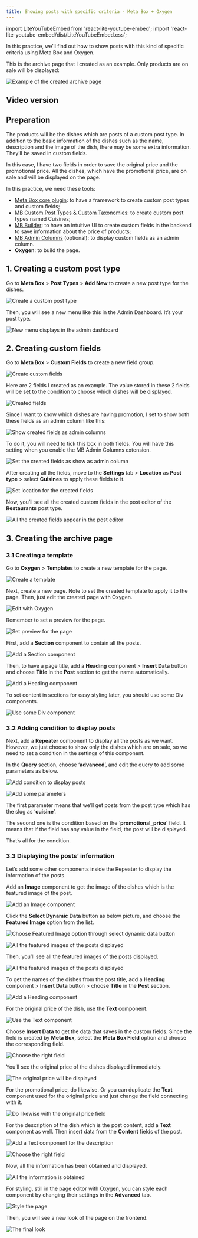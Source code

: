 ```yaml
---
title: Showing posts with specific criteria - Meta Box + Oxygen
---
```

import LiteYouTubeEmbed from 'react-lite-youtube-embed';
import 'react-lite-youtube-embed/dist/LiteYouTubeEmbed.css';

In this practice, we’ll find out how to show posts with this kind of specific criteria using Meta Box and Oxygen.

This is the archive page that I created as an example. Only products are on sale will be displayed:

![Example of the created archive page](https://i.imgur.com/MHBfXXi.png)

## Video version

<LiteYouTubeEmbed id='MeshaXL1hrg' />

## Preparation

The products will be the dishes which are posts of a custom post type. In addition to the basic information of the dishes such as the name, description and the image of the dish, there may be some extra information. They’ll be saved in custom fields.

In this case, I have two fields in order to save the original price and the promotional price. All the dishes, which have the promotional price, are on sale and will be displayed on the page.

In this practice, we need these tools:

* [Meta Box core plugin](https://wordpress.org/plugins/meta-box/): to have a framework to create custom post types and custom fields;
* [MB Custom Post Types & Custom Taxonomies](https://metabox.io/plugins/custom-post-type/): to create custom post types named Cuisines;
* [MB Builder](https://metabox.io/plugins/meta-box-builder/): to have an intuitive UI to create custom fields in the backend to save information about the price of products;
* [MB Admin Columns](https://metabox.io/plugins/mb-admin-columns/) (optional): to display custom fields as an admin column.
* **Oxygen**: to build the page.

## 1. Creating a custom post type

Go to **Meta Box** > **Post Types** > **Add New** to create a new post type for the dishes.

![Create a custom post type](https://i.imgur.com/CKjbLOa.png)

Then, you will see a new menu like this in the Admin Dashboard. It’s your post type.

![New menu displays in the admin dashboard](https://i.imgur.com/R2aQTR2.png)

## 2. Creating custom fields

Go to **Meta Box** > **Custom Fields** to create a new field group.

![Create custom fields](https://i.imgur.com/kNWolvM.png)

Here are 2 fields I created as an example. The value stored in these 2 fields will be set to the condition to choose which dishes will be displayed.

![Created fields](https://i.imgur.com/4tVvhFa.png)

Since I want to know which dishes are having promotion, I set to show both these fields as an admin column like this:

![Show created fields as admin columns](https://i.imgur.com/jqpINJ5.png)

To do it, you will need to tick this box in both fields. You will have this setting when you enable the MB Admin Columns extension.

![Set the created fields as show as admin column](https://i.imgur.com/LBf4rOE.png)

After creating all the fields, move to the **Settings** tab > **Location** as **Post type** > select **Cuisines** to apply these fields to it.

![Set location for the created fields](https://i.imgur.com/i7P3f45.png)

Now, you’ll see all the created custom fields in the post editor of the **Restaurants** post type.

![All the created fields appear in the post editor](https://i.imgur.com/ciVVdkh.png)

## 3. Creating the archive page

### 3.1 Creating a template

Go to **Oxygen** > **Templates** to create a new template for the page.

![Create a template](https://i.imgur.com/OheUDtP.png)

Next, create a new page. Note to set the created template to apply it to the page. Then, just edit the created page with Oxygen.

![Edit with Oxygen](https://i.imgur.com/DvEbLMh.png)

Remember to set a preview for the page.

![Set preview for the page](https://i.imgur.com/KjOWO0g.png)

First, add a **Section** component to contain all the posts.

![Add a Section component](https://i.imgur.com/AiqHWlY.png)

Then, to have a page title, add a **Heading** component > **Insert Data** button and choose **Title** in the **Post** section to get the name automatically.

![Add a Heading component](https://i.imgur.com/wJxruOF.gif)

To set content in sections for easy styling later, you should use some Div components.

![Use some Div component](https://i.imgur.com/FjHdFAJ.png)

### 3.2 Adding condition to display posts

Next, add a **Repeater** component to display all the posts as we want. However, we just choose to show only the dishes which are on sale, so we need to set a condition in the settings of this component.

In the **Query** section, choose ‘**advanced**’, and edit the query to add some parameters as below.

![Add condition to display posts](https://i.imgur.com/9cUzpVF.gif)

![Add some parameters](https://i.imgur.com/p6w5399.png)

The first parameter means that we’ll get posts from the post type which has the slug as ‘**cuisine**’.

The second one is the condition based on the ‘**promotional_price**’ field. It means that if the field has any value in the field, the post will be displayed.

That’s all for the condition.

### 3.3 Displaying the posts’ information

Let’s add some other components inside the Repeater to display the information of the posts.

Add an **Image** component to get the image of the dishes which is the featured image of the post.

![Add an Image component](https://i.imgur.com/pbtK1vG.png)

Click the **Select Dynamic Data** button as below picture, and choose the **Featured Image** option from the list.

![Choose Featured Image option through select dynamic data button](https://i.imgur.com/egje5AP.png)

![All the featured images of the posts displayed](https://i.imgur.com/XhJhlwt.png)

Then, you’ll see all the featured images of the posts displayed.

![All the featured images of the posts displayed](https://i.imgur.com/indFyKZ.png)

To get the names of the dishes from the post title, add a **Heading** component > **Insert Data** button > choose **Title** in the **Post** section.

![Add a Heading component](https://i.imgur.com/j2SBt4I.gif)

For the original price of the dish, use the **Text** component.

![Use the Text component](https://i.imgur.com/Pd0x993.png)

Choose **Insert Data** to get the data that saves in the custom fields. Since the field is created by **Meta Box**, select the **Meta Box Field** option and choose the corresponding field.

![Choose the right field](https://i.imgur.com/Ql3Y4xM.gif)

You’ll see the original price of the dishes displayed immediately.

![The original price will be displayed](https://i.imgur.com/vvRDpbY.png)

For the promotional price, do likewise. Or you can duplicate the **Text** component used for the original price and just change the field connecting with it.

![Do likewise with the original price field](https://i.imgur.com/Q0KL7B9.png)

For the description of the dish which is the post content, add a **Text** component as well. Then insert data from the **Content** fields of the post.

![Add a Text component for the description](https://i.imgur.com/wpW43Vx.png)

![Choose the right field](https://i.imgur.com/DNTVUUj.png)

Now, all the information has been obtained and displayed.

![All the information is obtained](https://i.imgur.com/VstwqMs.png)

For styling, still in the page editor with Oxygen, you can style each component by changing their settings in the **Advanced** tab.

![Style the page](https://i.imgur.com/O9Lpzc0.png)

Then, you will see a new look of the page on the frontend.

![The final look](https://i.imgur.com/MHBfXXi.png)
